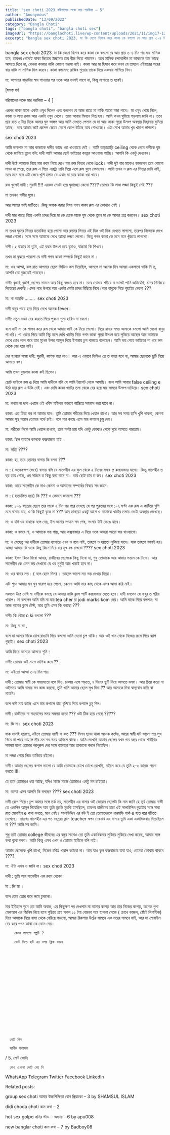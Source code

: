 ```yaml
---
title: "sex choti 2023 বরিশালের লঞ্চে মার পরকিয়া – 5"
author: "Anonymous"
publishedDate: "13/09/2022"
category: "Bangla Choti"
tags: ["bangla choti", "bangla choti sex"]
imageUrl: "https://banglachoti.live/wp-content/uploads/2021/11/img17-12-150x150.jpeg"
excerpt: "bangla sex choti 2023. মা কি যেনো হিসাব করে কাকা কে বললো যে আর প্রায় ৩-৪ দিন পর মার মাসিক হবে, তারপর থেকেই কাকা ভিতরে ইচ্ছামত তার বীজ দিতে পারবেন। তবে মাসিক চলাকালীন মা কাকাকে তার কাছে আসতে দিবে না,..."
---
```


bangla sex choti 2023. মা কি যেনো হিসাব করে কাকা কে বললো যে আর প্রায় ৩-৪ দিন পর মার মাসিক হবে, তারপর থেকেই কাকা ভিতরে ইচ্ছামত তার বীজ দিতে পারবেন। তবে মাসিক চলাকালীন মা কাকাকে তার কাছে আসতে দিবে না, কেননা কাকার নাকি কোনো ভরসা নাই। কাকা আর মা হিসাব করে বলল যে তাহলে এইবারের পরের বার নাকি মা মাসিক মিস করবে। কাকা বললেন: রাজিব শুয়োর তাকে দিয়ে একবার লাগিয়ে নিও।

মা: আপনার বাড়াটার স্বাদ পাওয়ার পর ওকে আর ভালই লাগে না, কিন্তু লাগাতে ত হবেই।


[সমস্ত পর্ব


বরিশালের লঞ্চে মার পরকিয়া – 4
]


এরপর কাকা মাকে একটা ওষুধ দিলেন এবং বললেন যে আজ রাতে মা নাকি আরো মজা পাবে। মা ওষুধ খেয়ে নিলে, কাকা ও অন্য রকম আর একটা ওষুধ খেলে। তারা আবার মিলনে লিপ্ত হল। আমি কখন ঘুমিয়ে পড়লাম জানি না। তবে প্রায় রাত ৩ টার দিকে আমার ঘুম ভাঙ্গল আর আমি দেখতে পেলাম যে মা আর কাকা পুরো উলংগ অবস্থায় বিছানায় ঘুমিয়ে আছে। আর আমার ভাই প্রচন্দদ জোরে কেপে কেপে উঠছে আর গোঙাচ্ছে। এটা দেখে আমার খুব খারাপ লাগলো।


sex choti 2023


আমি ভাবলাম মা আর কাকাকে দাদীর কাছে ধরা খাওয়ায়ে দেই । আমি তাড়াতাড়ি ceiling থেকে নেমে দাদীকে ঘুম থেকে জাগিয়ে তুলে বলি: দাদী আমি আমার ছোট ভাইয়ের কান্নার আওয়াজ পাচ্ছি। আপনি কি একটু দেখবেন।

দাদী উঠে আমাকে নিয়ে মার রুমে গিয়ে দেখে মার রুম ভিতর থেকে lock। দাদী দুই বার মাকেও ডাকলেন তবে কোনো সাড়া না পেয়ে, তার রুম এ গিয়ে এক্সট্রা চাবি নিয়ে এসে রুম খুলে ফেললেন। আমি তখন ও রুম এর ভিতর দেখি নাই, তবে মনে মনে এটা ভেবে খুশি হলাম যে এবার মা আর কাকা ধরা খাবে।


রুম খুলেই দাদী : সুরভী !!!! এরকম নেংটা হয়ে ঘুমাচ্ছো কেনো ???? তোমার কি লাজ লজ্জা কিছুই নেই ???

মা তখনও গভীর ঘুমে।

আর আমার ভাই মাটিতে। কিন্তু অবাক করার বিষয় গগন কাকা রুম এর কোথাও নেই ।

দাদী মার কাছে গিয়ে একটা চাদর দিয়ে মা কে ঢেকে মাকে ঘুম থেকে তুলে মা কে আবার প্রশ্ন করলেন। sex choti 2023


মা তখন ঘুমের ভিতর হতচকিত হয়ে গেলো আর রুমের ভিতর এই দিক ওই দিক দেখতে লাগলো, তারপর নিজেকে দেখে লজ্জা পেলো। সঙ্গে সঙ্গে আমাকে দেখে আরো লজ্জা পেলো। কিন্তু গগন কাকা কে মনে মনে খুঁজতে লাগলো।

দাদী : ২ বাচ্চার মা তুমি, এই রকম উলংগ হয়ে ঘুমাও, বাচ্চারা কি শিখবে।

তখন মা বুঝতে পারলো যে দাদী গগন কাকা সম্পর্কে কিছুই জানে না ।












মা: ওহ আম্মা, কল রাত আপনার ছেলে ভিডিও কল দিয়েছিল, আসলে মা অনেক দিন আমরা একসাথে থাকি নি ত, আপনি তো বুজতেই পারছেন।

দাদী: বুজছি বুজছি,ছেলের সামনে আর কিছু বলতে হবে না। তবে তোমার শরীরে ত ভালই পানি জমিয়েছি, চাদর ভিজিয়ে দিয়েছো দেকছি।এসব পরে উপরে আর একটা মোটা চাদর বিছিয়ে নিবে।আর বাবুকে নিচে শুয়াইচ কেনো ???

মা: না আরকি …..…  sex choti 2023


দাদী বাবুর গায়ে হাত দিয়ে দেখে অনেক fever।

দাদী: নতুন বাচ্চা বের করতে গিয়ে পুরনো গুলা হারিও না যেনো।

বলে দাদী মা কে শাসন করে রুম থেকে আমার ভাই কে নিয়ে গেলো। নিয়ে যাবার সময় আমাকে বললো আমি যেনো বাবুর পা ধরি। পা ধরতে গিয়ে আমি নিচু হলে দেখি খাটের নিচে গগন কাকা পুরো উলংগ হয়ে লুকিয়ে আছেন আর আমাকে দেখে চোখ লাল করে তার মুখের উপর আঙ্গুল দিয়ে ইশারায় চুপ থাকতে বলেছেন। আমি ভয় পেয়ে ভাইয়ের পা ধরে রুম থেকে বের হয়ে যাই।


বের হওয়ার সময় দাদী: সুরভী, কাপড় পরে নাও। আর এ এভাবে ভিডিও তে ত বাচ্চা হবে না, আমার ছেলেকে ছুটি নিয়ে আসতে বল।

আমি তখন বুজলাম কাকা কই ছিলেন।

ছোট ভাইকে রুম e দিয়ে আমি দাদীকে বলি যে আমি টয়লেট থেকে আসছি। বলে আমি আবার false ceiling e উঠে মার রুম এ উকি দেই। এবং দেখি কাকা খাটের তলা থেকে বের হয়ে মার সামনে উলংগ দাড়িয়ে। sex choti 2023


মা: বলাম না দাদা এখানে ওই খবিস মহিলার কারণে শান্তিতে সহবাস করা যাবে না।

কাকা: এত চিন্তা কর না আমার যান। তুমি তোমার শরীরের দিয়ে খেয়াল রাখো। আর সব সময় হাসি খুশি থাকবা, কেননা আমার সুস্থ সন্তান তোমার গর্ভে চাই। বলে মার কাছে এসে মার কপালে চুমু দেয়।

মা: শরীরের দিকে আমি খেয়াল রাখবো, তবে মনটা চায় যদি একটু কোথাও থেকে ঘুরে আসতে পারতাম।


কাকা: ছিল তাহলে কালকে কক্সবাজার যাই ।

মা: সত্যি ????

কাকা: হা, তবে তোমার বাসায় কি বলবা ???

মা : ( অনেকক্ষণ ভেবে) বাসায় বলি যে সালেহীন এর স্কুল থেকে ২ দিনের সফর e কক্সবাজার যাবো। কিন্তু সালেহীন ত বড় হয়ে গেছে, ওর সামনে ত কিছু করা যাবে না। আর ছোট তার ত জর। sex choti 2023


কাকা: আরে সালেহীন কে নাও কেননা ও আমাদের সম্পর্কের বিষয়ে সব জানে।

মা : ( হতচকিত হয়ে) কি ??? ও কেমনে জানলো ???

কাকা: ৮-৯ বছরের ছেলে তার মাকে ২ দিন পর পরে দেখছে যে পর পুরুষের সঙ্গে ১-২ ঘণ্টা এক রুম এ কাটিয়ে খুশি মনে বাসায় যায়, ও কি কিছুই বুজে না ??? আর তাছাড়া একটু আগে ও আমাকে খাটের তলায় নেংটা অবস্থায় দেখেছে।


মা: ও যদি ওর বাবাকে বলে দেয়, ইস আমার সম্মান সব শেষ, সংসার টাই ভেঙে যাবে।

কাকা: ও বলবে না, ও আমাকে ভয় পায়, আর কক্সবাজার এ নিয়ে ওকে আমরা আরো ভয় খাওয়াবো।

মা: ও যেহেতু ওর দাদীকে তোমার ব্যাপারে এখন ও বলে নাই, তাহলে ও হয়তো লুকিয়ে যাবে। যাক তাহলে ভালই হয়। আচ্ছা আমরা কি ওকে কিছু কিনে দিয়ে ওর মুখ বন্ধ রাখবো ???? sex choti 2023


কাকা: ইসস কিনে দিবো আবার, রাজীবের ছেলেকে কিছু দিবো না, শুধু তোমাকে আর আমার সন্তান কে দিবো। আর সালেহীন কে এমন ভয় দেখাবো যে ওর নুনুটা আর খারাই হবে না।

মা: ওর বাবার মত। ( বলে হেসে দিল) । তাহলে ভালো মত ভয় দেখায় দিয়ো।


এটা শুনে আমার মন খুব খারাপ হয়ে গেলো, কেননা আমি মার কাছ থেকে এসব আসা করি নাই।


সকালে উঠে দেখি মা দাদীকে বলছে যে আমার নাকি ক্লাস পার্টি কক্সবাজার যেতে হবে। দাদী বললেন যে বাবুর ত শরীর খারাপ। মা বললেন আমি যদি না যায় tea cher রা jodi marks kom দেয়। আমি মাকে গিয়ে বললাম: মা আজ আমার ক্লাস টেস্ট, আর তুমি এসব কি বলছো ???

দাদী: কি বৌমা o ki বললো ???

মা: কিছু না মা ,

বলে মা আমার দিকে চোখ রাঙানি দিয়ে বললো আমি যেনো চুপ থাকি। আর ওই খান থেকে নিজের রুমে গিয়ে ব্যাগ গুছাই। sex choti 2023


আমি ফিরে আসতে আসতে শুনি :

দাদী: তোমার এই মাসে মাসিক কবে ??

মা: এইতো আম্মা ৩-৪ দিন পর।


দাদী : তোমার স্বামী কে সময়মতো বলে দিও, ঢাকায় এসে পড়তে, ৭ দিনের ছুটি নিয়ে আসতে বলবা। আর চিন্তা করো না ওইসময় আমি বাসার সব কাজ করবো, তুমি খালি আমার ছেলে সুখ দিবা ?? আর আমাকে দিবা স্বাস্থ্যবান নাতি বা নাতনি।

বলে দাদী মার কাছে এসে মার কপালে হাত বুলিয়ে দিয়ে কপালে চুমু দিল।

দাদী : রাজীবের না সহবাসের সময় সমস্যা হতো ??? ওটা ঠিক হয়ে গেছে ?????

মা: জি মা। sex choti 2023


যাক ভালই হয়েছে, নইলে তোমার বয়সী বা কত ??? মিলন ছাড়া থাকা অনেক কষ্টের, আরো স্বামী যদি ভালো মত সুখ দিতে না পারে তাহলে স্ত্রীর মন সব সময় অবিচল থাকে। আমি দেখেছি আমার ছেলের যখন গত বছর থেকে শারীরিক সমস্যা হলো তোমার পরপুরুষ দের সঙ্গে ব্যাবহার আর তাকানো বদলে গিয়েছিল।

মা লজ্জা পেয়ে নিচে তাকিয়ে রইলো।


দাদী : আমার ছেলের কপাল ভালো যে আমি তোমাকে চোখে চোখে রেখেছি, নইলে কবে যে তুমি ২-৩ জারজ পয়দা করতে !!!!

হে তবে তোমারও ধয্য আছে, যদিও মাজে মাজে তোমারও একটু মন চাইতো।

মা: আম্মা এসব আপনি কি বলছেন ???? sex choti 2023


দাদী রেগে গিয়ে : চুপ আমার সঙ্গে তর্ক নয়, সালেহীন এর বাসার ওই জোয়ান ছেলেটা কি নাম জানি হে তূর্য তোমার নাভী তে একদিন আঙ্গুল দিয়েছিল আর তুমি মুচকি মুচকি হাসছিলে, তারপর রাজীবের চাচা ওই সালাউদ্দিন বুদ্ধাটার সঙ্গে সারা রাত মোবাইল e কথা বলতে, মনে নেই। সালাউদ্দিন এর বউ ই তো তোমাদেরকে ধানমন্ডি পার্ক e হাত ধরে হাঁটতে দেখেছে। তারপর সালেহীন এর গত বছরের ক্লাস teacher স্বপন দেবনাথ এর বাসায় তুমি একা একাধিকবার গিয়েছিলে না ??? আমি সব জানি।


শুধু তাই তোমার college জীবনের এর বন্ধুর সাথেও তো তুমি একাধিকবার লুকিয়ে লুকিয়ে দেখা করেছ, আমার সঙ্গে কথা বুঝে বলবা। আমি কিন্তু এসব এখন ও তোমার স্বামীকে বলি নাই।

আমার ছেলেকে খুশি রাখো, নিজের চরিত্র খারাপ কইরো না। আর যাও কুন কক্সবাজার যাবা যাও, তোমরা কোথায় থাকবে ????

মা: ঐটা এখন ও জানি না। sex choti 2023


দাদী : তুমি আর সালেহীন এক রুমে থেকো।

মা : জি মা ।

বলে তোর তোর করে রুমে ঢুকলো।


মার ইতিহাস শুনে তো আমি অবাক, এর কিছুক্ষণ পর দেখলাম মা আমার কাপড় আর তার নিজের কাপড়, অনেক গুলা মেকআপ এর জিনিস নিয়ে ব্যাগ গুছিয়ে প্রায় সকল ১২ টায় বোরকা পরে হালকা সেজে ( চোখে কাজল, ঠোঁটে লিপস্টিক) দিয়ে আমাকে নিয়ে বাসা থেকে বেরিয়ে পড়লো, আমরা রিকশায় উঠের সামনে এক মরের সামনে যাই, আর মা মোবাইল বের করে গগন কাকা কে ফোন দেয়।


 
 
 
        কেমন লাগলো গল্পটি ?      
 
        ভোট দিতে হার্ট এর ওপর ক্লিক করুন      
 
 
 
 
 
 
 
 
 
 
 
 
 
 
 
 
 
 
 
 
 
      ভোট দিন    
 
      সার্বিক ফলাফল 
 / 5. মোট ভোটঃ 
 
 
      কেও এখনো ভোট দেয় নি    
 
 
 
 
WhatsApp
Telegram
Twitter
Facebook
LinkedIn




Related posts:






group sex choti আমার উচ্চশিক্ষিতা বোন প্রিয়াংকা – 3 by SHAMSUL ISLAM




didi choda choti কাম কথা – 2




hot sex golpo কনির স্টাড – অধ্যায় – 6 by apu008




new banglar choti কাম কথা – 7 by Badboy08
